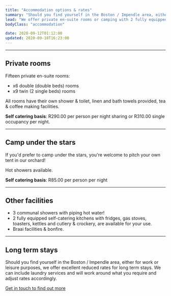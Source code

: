 ```yaml
---
title: "Accommodation options & rates"
summary: "Should you find yourself in the Boston / Impendle area, either for work or leisure purposes, we offer private en-suite rooms or camping with 2 fully equipped communal self catering kitchens."
lead: "We offer private en-suite rooms or camping with 2 fully equipped communal self catering kitchens."
bodyClass: "accommodation"

date: 2020-09-12T01:12:00
updated: 2020-09-18T16:23:00
---
```


---

## Private rooms

Fifteen private en-suite rooms:

* x6 double (double beds) rooms
* x9 twin (2 single beds) rooms

All rooms have their own shower & toilet, linen and bath towels provided, tea & coffee making facilities.

**Self catering basis**: R290.00 per person per night sharing or R310.00 single occupancy per night.

---

## Camp under the stars

If you'd prefer to camp under the stars, you're welcome to pitch your own tent in our orchard!

Hot showers available.

**Self catering basis**: R85.00 per person per night

---

## Other facilities

* 3 communal showers with piping hot water!
* 2 fully equipped self-catering kitchens with fridges, gas stoves, toasters, kettles and cutlery & crockery, are available for your use.
* Braai facilities & bonfire.

---

## Long term stays

Should you find yourself in the Boston / Impendle area, either for work or leisure purposes, we offer excellent reduced rates for long term stays. We can include laundry services and will work around what you require and adjust rates accordingly.

[Get in touch to find out more][1]

[1]: /contact

